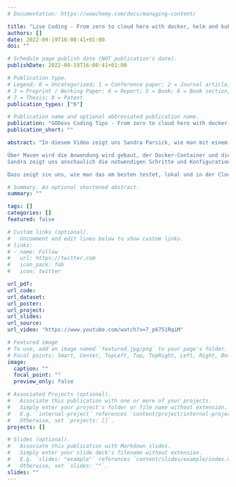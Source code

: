 ```yaml
---
# Documentation: https://wowchemy.com/docs/managing-content/

title: "Live Coding - From zero to cloud hero with docker, helm and kubernetes"
authors: []
date: 2022-09-19T16:08:41+01:00
doi: ""

# Schedule page publish date (NOT publication's date).
publishDate: 2022-09-19T16:08:41+01:00

# Publication type.
# Legend: 0 = Uncategorized; 1 = Conference paper; 2 = Journal article;
# 3 = Preprint / Working Paper; 4 = Report; 5 = Book; 6 = Book section;
# 7 = Thesis; 8 = Patent
publication_types: ["6"]

# Publication name and optional abbreviated publication name.
publication: "GODevs Coding Tips - From zero to cloud hero with docker, helm and kubernetes"
publication_short: ""

abstract: "In diesem Video zeigt uns Sandra Parsick, wie man mit einem Befehl alles notwendige für ein Cloud-Deployment bekommt.

Über Maven wird die Anwendung wird gebaut, der Docker-Container und die Helm-Charts erstellt.
Sandra zeigt uns anschaulich die notwendigen Schritte und Konfigurationen.

Dazu zeigt sie uns, wie man das am besten testet, lokal und in der Cloud."

# Summary. An optional shortened abstract.
summary: ""

tags: []
categories: []
featured: false

# Custom links (optional).
#   Uncomment and edit lines below to show custom links.
# links:
# - name: Follow
#   url: https://twitter.com
#   icon_pack: fab
#   icon: twitter

url_pdf:
url_code:
url_dataset:
url_poster:
url_project:
url_slides:
url_source:
url_video: "https://www.youtube.com/watch?v=7_p6751RqiM"

# Featured image
# To use, add an image named `featured.jpg/png` to your page's folder. 
# Focal points: Smart, Center, TopLeft, Top, TopRight, Left, Right, BottomLeft, Bottom, BottomRight.
image:
  caption: ""
  focal_point: ""
  preview_only: false

# Associated Projects (optional).
#   Associate this publication with one or more of your projects.
#   Simply enter your project's folder or file name without extension.
#   E.g. `internal-project` references `content/project/internal-project/index.md`.
#   Otherwise, set `projects: []`.
projects: []

# Slides (optional).
#   Associate this publication with Markdown slides.
#   Simply enter your slide deck's filename without extension.
#   E.g. `slides: "example"` references `content/slides/example/index.md`.
#   Otherwise, set `slides: ""`.
slides: ""
---
```

